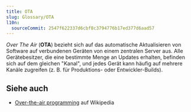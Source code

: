 ```yaml
---
title: OTA
slug: Glossary/OTA
l10n:
  sourceCommit: 2547f622337d6cbf8c3794776b17ed377d6aad57
---
```


_Over The Air_ (**OTA**) bezieht sich auf das automatische Aktualisieren von Software auf verbundenen Geräten von einem zentralen Server aus. Alle Gerätebesitzer, die eine bestimmte Menge an Updates erhalten, befinden sich auf dem gleichen "Kanal", und jedes Gerät kann häufig auf mehrere Kanäle zugreifen (z. B. für Produktions- oder Entwickler-Builds).

## Siehe auch

- [Over-the-air programming](https://en.wikipedia.org/wiki/Over-the-air_programming) auf Wikipedia
